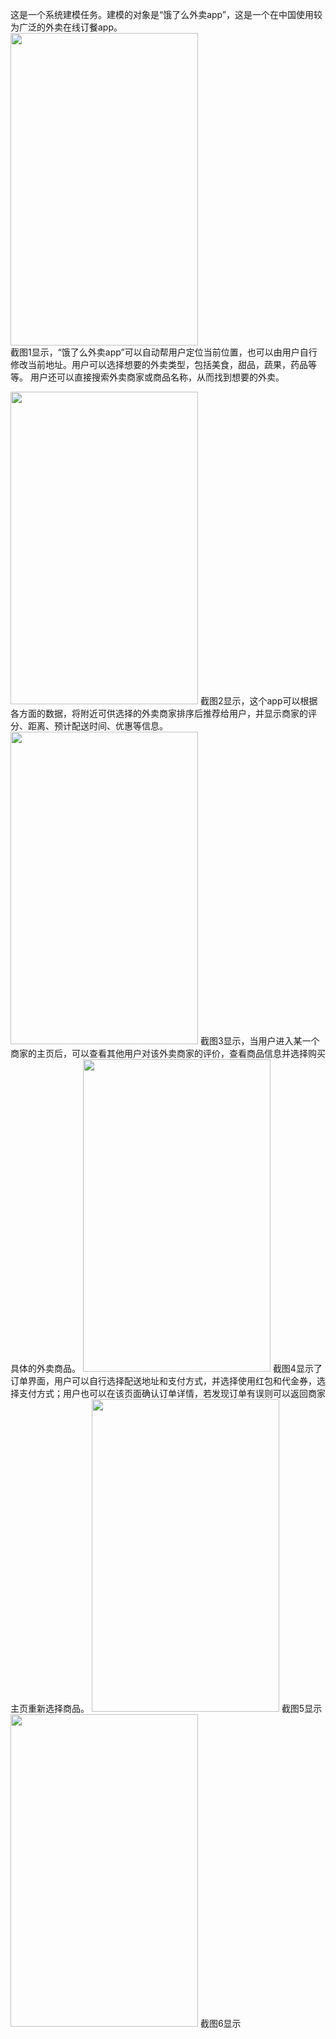 
这是一个系统建模任务。建模的对象是“饿了么外卖app”，这是一个在中国使用较为广泛的外卖在线订餐app。  
<img src="https://github.com/dramaticTickets/dramatic-tickets/blob/master/documents/Modeling_Training/Picture/Pic%201.jpg?raw=true" width = 300px height = 500px />  
截图1显示，“饿了么外卖app”可以自动帮用户定位当前位置，也可以由用户自行修改当前地址。用户可以选择想要的外卖类型，包括美食，甜品，蔬果，药品等等。
用户还可以直接搜索外卖商家或商品名称，从而找到想要的外卖。  

<img src="https://github.com/dramaticTickets/dramatic-tickets/blob/master/documents/Modeling_Training/Picture/Pic%202.jpg?raw=true" width = 300px height = 500px />  
截图2显示，这个app可以根据各方面的数据，将附近可供选择的外卖商家排序后推荐给用户，并显示商家的评分、距离、预计配送时间、优惠等信息。  


<img src="https://github.com/dramaticTickets/dramatic-tickets/blob/master/documents/Modeling_Training/Picture/Pic%203.jpg?raw=true" width = 300px height = 500px />  
截图3显示，当用户进入某一个商家的主页后，可以查看其他用户对该外卖商家的评价，查看商品信息并选择购买具体的外卖商品。

<img src="https://github.com/dramaticTickets/dramatic-tickets/blob/master/documents/Modeling_Training/Picture/Pic%204.jpg?raw=true" width = 300px height = 500px />  
截图4显示了订单界面，用户可以自行选择配送地址和支付方式，并选择使用红包和代金券，选择支付方式；用户也可以在该页面确认订单详情，若发现订单有误则可以返回商家主页重新选择商品。

<img src="https://github.com/dramaticTickets/dramatic-tickets/blob/master/documents/Modeling_Training/Picture/Pic%205.jpg?raw=true" width = 300px height = 500px />  
截图5显示

<img src="https://github.com/dramaticTickets/dramatic-tickets/blob/master/documents/Modeling_Training/Picture/Pic%206.jpg?raw=true" width = 300px height = 500px />  
截图6显示
